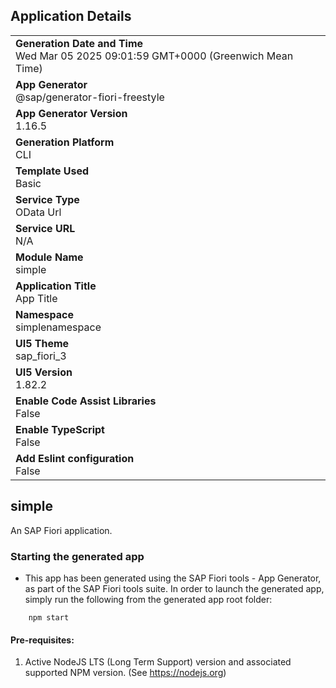 ## Application Details
|               |
| ------------- |
|**Generation Date and Time**<br>Wed Mar 05 2025 09:01:59 GMT+0000 (Greenwich Mean Time)|
|**App Generator**<br>@sap/generator-fiori-freestyle|
|**App Generator Version**<br>1.16.5|
|**Generation Platform**<br>CLI|
|**Template Used**<br>Basic|
|**Service Type**<br>OData Url|
|**Service URL**<br>N/A|
|**Module Name**<br>simple|
|**Application Title**<br>App Title|
|**Namespace**<br>simplenamespace|
|**UI5 Theme**<br>sap_fiori_3|
|**UI5 Version**<br>1.82.2|
|**Enable Code Assist Libraries**<br>False|
|**Enable TypeScript**<br>False|
|**Add Eslint configuration**<br>False|

## simple

An SAP Fiori application.

### Starting the generated app

-   This app has been generated using the SAP Fiori tools - App Generator, as part of the SAP Fiori tools suite.  In order to launch the generated app, simply run the following from the generated app root folder:

```
    npm start
```

#### Pre-requisites:

1. Active NodeJS LTS (Long Term Support) version and associated supported NPM version.  (See https://nodejs.org)


